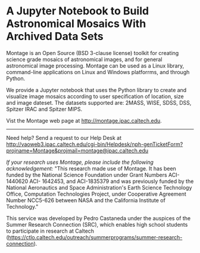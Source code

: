  A Jupyter Notebook to Build Astronomical Mosaics With Archived Data Sets
===========================================================================================

Montage  is an Open Source (BSD 3-clause license) toolkit for creating science grade mosaics of astronomical images, and for general astronomical image processing.  Montage can be used as a Linux library, command-line applications on Linux and Windows platforrms, and through Python.

We provide a Jupyter notebook that uses  the Python library to  create and visualize image mosaics according to user specification of location, size and image dateset. The datasets supported are: 2MASS, WISE, SDSS, DSS, Spitzer IRAC and Spitzer MIPS. 

Vist the Montage web page at http://montage.ipac.caltech.edu. 

-------------------------------------------------------------

Need help? Send a request to our Help Desk at http://vaoweb3.ipac.caltech.edu/cgi-bin/Helpdesk/nph-genTicketForm?projname=Montage&projmail=montage@ipac.caltech.edu

 *If your research uses Montage, please include the following acknowledgement:* "This research made use of Montage. It has been funded by the National Science  Foundation under Grant Numbers ACI-1440620 ACI- 1642453, and ACI-1835379 and was previously funded by  the National Aeronautics and Space Administration's Earth Science  Technology Office, Computation Technologies Project, under Cooperative  Agreement Number NCC5-626 between NASA and the California Institute of  Technology."

This service was developed by Pedro Castaneda under the auspices of the Summer Research Connection (SRC), which enables high school students to participate in research at Caltech
(https://ctlo.caltech.edu/outreach/summerprograms/summer-research-connection).


